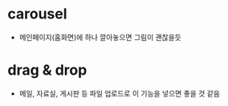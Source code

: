 # carousel
 - 메인페이지(홈화면)에 하나 깔아놓으면 그림이 괜찮을듯
# drag & drop
 - 메일, 자료실, 게시판 등 파일 업로드로 이 기능을 넣으면 좋을 것 같음